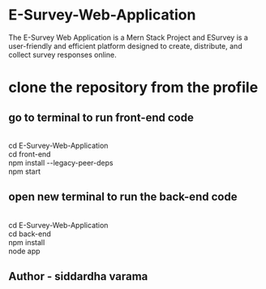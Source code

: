 # E-Survey-Web-Application
The E-Survey Web Application is a Mern Stack Project and ESurvey is a user-friendly and efficient platform designed to create, distribute, and collect survey responses online. 
# clone the repository from the profile
## go to terminal to run front-end code
<br> cd  E-Survey-Web-Application
<br> cd front-end
<br> npm install --legacy-peer-deps
<br> npm start
## open new terminal to run the back-end code
<br> cd  E-Survey-Web-Application
<br> cd back-end
<br> npm install
<br> node app
## Author - siddardha varama


